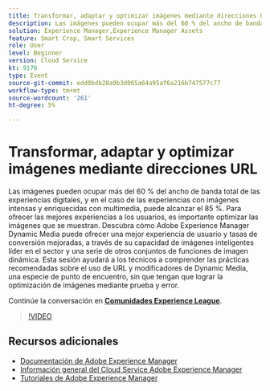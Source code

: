 ```yaml
---
title: Transformar, adaptar y optimizar imágenes mediante direcciones URL
description: Las imágenes pueden ocupar más del 60 % del ancho de banda total de las experiencias digitales, y en el caso de las experiencias con imágenes intensas y enriquecidas con multimedia, puede alcanzar el 85 %. Para ofrecer las mejores experiencias a los usuarios, es importante optimizar las imágenes que se muestran. Descubra cómo Adobe Experience Manager Dynamic Media puede ofrecer una mejor experiencia de usuario y tasas de conversión mejoradas, a través de su capacidad de imágenes inteligentes líder en el sector y una serie de otros conjuntos de funciones de imagen dinámica. Esta sesión ayudará a los técnicos a comprender las prácticas recomendadas sobre el uso de URL y modificadores de Dynamic Media, una especie de punto de encuentro, sin que tengan que lograr la optimización de imágenes mediante prueba y error.
solution: Experience Manager,Experience Manager Assets
feature: Smart Crop, Smart Services
role: User
level: Beginner
version: Cloud Service
kt: 9176
type: Event
source-git-commit: edd0bdb28a9b3d065a64a95af6a216b747577c77
workflow-type: tm+mt
source-wordcount: '261'
ht-degree: 5%

---
```


# Transformar, adaptar y optimizar imágenes mediante direcciones URL

Las imágenes pueden ocupar más del 60 % del ancho de banda total de las experiencias digitales, y en el caso de las experiencias con imágenes intensas y enriquecidas con multimedia, puede alcanzar el 85 %. Para ofrecer las mejores experiencias a los usuarios, es importante optimizar las imágenes que se muestran. Descubra cómo Adobe Experience Manager Dynamic Media puede ofrecer una mejor experiencia de usuario y tasas de conversión mejoradas, a través de su capacidad de imágenes inteligentes líder en el sector y una serie de otros conjuntos de funciones de imagen dinámica. Esta sesión ayudará a los técnicos a comprender las prácticas recomendadas sobre el uso de URL y modificadores de Dynamic Media, una especie de punto de encuentro, sin que tengan que lograr la optimización de imágenes mediante prueba y error.

Continúe la conversación en **[Comunidades Experience League](https://adobe.ly/3F58miP)**.

>[!VIDEO](https://video.tv.adobe.com/v/337847/?quality=12&learn=on&hidetitle=true)

## Recursos adicionales

- [Documentación de Adobe Experience Manager ](https://experienceleague.adobe.com/docs/experience-manager-cloud-service.html?lang=es)
- [Información general del Cloud Service Adobe Experience Manager](https://experienceleague.adobe.com/docs/experience-manager-cloud-service/overview/home.html)
- [Tutoriales de Adobe Experience Manager](https://experienceleague.adobe.com/docs/experience-manager-tutorials.html)
